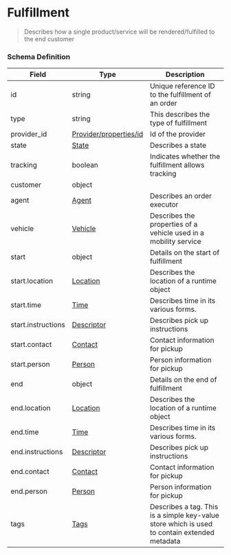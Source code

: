 Fulfillment
===
>Describes how a single product/service will be rendered/fulfilled to the end customer

### Schema Definition

|**Field**|**Type**|**Description**|
|---------|--------|---------------|
|id|string|Unique reference ID to the fulfillment of an order
|type|string|This describes the type of fulfillment
|provider_id|[Provider/properties/id](/Mobility/Schema%20Reference/provider)|Id of the provider
|state|[State](/Mobility/Schema%20Reference/state)|Describes a state
|tracking|boolean|Indicates whether the fulfillment allows tracking
|customer|object|
|agent|[Agent](/Mobility/Schema%20Reference/agent)|Describes an order executor
|vehicle|[Vehicle](/Mobility/Schema%20Reference/vehicle)|Describes the properties of a vehicle used in a mobility service
|start|object|Details on the start of fulfillment
|start.location|[Location](/Mobility/Schema%20Reference/location)|Describes the location of a runtime object
|start.time|[Time](/Mobility/Schema%20Reference/time)|Describes time in its various forms.
|start.instructions|[Descriptor](/Mobility/Schema%20Reference/descriptor)|Describes pick up instructions
|start.contact|[Contact](/Mobility/Schema%20Reference/contact)|Contact information for pickup
|start.person|[Person](/Mobility/Schema%20Reference/person)|Person information for pickup
|end|object|Details on the end of fulfillment
|end.location|[Location](/Mobility/Schema%20Reference/location)|Describes the location of a runtime object
|end.time|[Time](/Mobility/Schema%20Reference/time)|Describes time in its various forms.
|end.instructions|[Descriptor](/Mobility/Schema%20Reference/descriptor)|Describes pick up instructions
|end.contact|[Contact](/Mobility/Schema%20Reference/contact)|Contact information for pickup
|end.person|[Person](/Mobility/Schema%20Reference/person)|Person information for pickup
|tags|[Tags](/Mobility/Schema%20Reference/tags)|Describes a tag. This is a simple key-value store which is used to contain extended metadata
